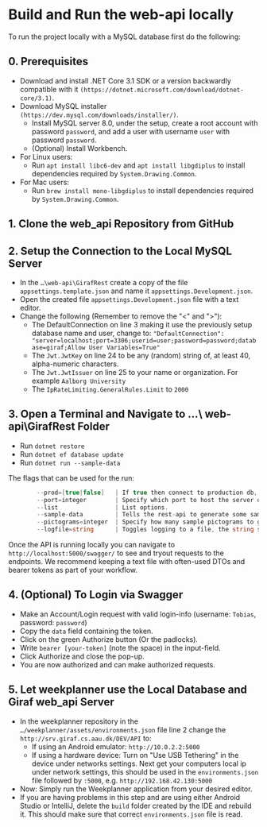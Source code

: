# Build and Run the web-api locally

To run the project locally with a MySQL database first do the following:

## 0. Prerequisites

- Download and install .NET Core 3.1 SDK or a version backwardly compatible with
  it `(https://dotnet.microsoft.com/download/dotnet-core/3.1)`.
- Download MySQL installer `(https://dev.mysql.com/downloads/installer/)`.
   - Install MySQL server 8.0, under the setup, create a root account with password
     `password`, and add a user with username `user` with password `password`.
   - (Optional) Install Workbench.
- For Linux users:
   - Run `apt install libc6-dev` and `apt install libgdiplus` to install dependencies
     required by `System.Drawing.Common`.
- For Mac users:
   - Run `brew install mono-libgdiplus` to install dependencies required by `System.Drawing.Common`.

## 1. Clone the web_api Repository from GitHub

## 2. Setup the Connection to the Local MySQL Server

- In the `…\web-api\GirafRest` create a copy of the file `appsettings.template.json`
  and name it `appsettings.Development.json`.
- Open the created file `appsettings.Development.json` file with a text editor.
- Change the following (Remember to remove the "<" and ">"):
   - The DefaultConnection on line 3 making it use the previously setup database
     name and user, change to: `"DefaultConnection": "server=localhost;port=3306;userid=user;password=password;database=giraf;Allow User Variables=True"`
   - The `Jwt.JwtKey` on line 24 to be any (random) string of, at least 40, alpha-numeric characters.
   - The `Jwt.JwtIssuer` on line 25 to your name or organization. For example `Aalborg University`
   - The `IpRateLimiting.GeneralRules.Limit` to `2000`

## 3. Open a Terminal and Navigate to …\ web-api\GirafRest Folder

- Run `dotnet restore`
- Run `dotnet ef database update`
- Run `dotnet run --sample-data`

The flags that can be used for the run:

```c#
        --prod=[true|false]   | If true then connect to production db, defaults to false.
        --port=integer        | Specify which port to host the server on, defaults to 5000.
        --list                | List options.
        --sample-data         | Tells the rest-api to generate some sample data. This only works on an empty database.
        --pictograms=integer  | Specify how many sample pictograms to generate. Default is 200. Only works when --sample-data is set.
        --logfile=string      | Toggles logging to a file, the string specifies the path to the file relative to the working directory.
```

Once the API is running locally you can navigate to `http://localhost:5000/swagger/`
to see and tryout requests to the endpoints. We recommend keeping a text file with
often-used DTOs and bearer tokens as part of your workflow.

## 4. (Optional) To Login via Swagger

- Make an Account/Login request with valid login-info (username: `Tobias`, password: `password`)
- Copy the `data` field containing the token.
- Click on the green Authorize button (Or the padlocks).
- Write `bearer [your-token]` (note the space) in the input-field.
- Click Authorize and close the pop-up.
- You are now authorized and can make authorized requests.

## 5. Let weekplanner use the Local Database and Giraf web_api Server

- In the weekplanner repository in the `…/weekplanner/assets/environments.json`
  file line 2 change the `http://srv.giraf.cs.aau.dk/DEV/API` to:
   - If using an Android emulator: `http://10.0.2.2:5000`
   - If using a hardware device: Turn on "Use USB Tethering" in the device under
     networks settings. Next get your computers local ip under network settings,
     this should be used in the `environments.json` file followed by `:5000`, e.g.
     `http://192.168.42.130:5000`
- Now: Simply run the Weekplanner application from your desired editor.
- If you are having problems in this step and are using either Android Studio or
  IntelliJ, delete the `build` folder created by the IDE and rebuild it. This should
  make sure that correct `environments.json` file is read.
